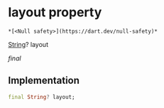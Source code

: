


# layout property




    *[<Null safety>](https://dart.dev/null-safety)*


[String](https://api.flutter.dev/flutter/dart-core/String-class.html)? layout
  
_final_






## Implementation

```dart
final String? layout;


```







